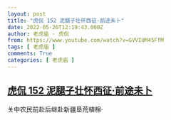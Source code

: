 ```yaml
---
layout: post
title: "虎侃 152 泥腿子壮怀西征·前途未卜"
date: 2022-05-26T12:19:43.000Z
author: 老虎庙 · 虎侃
from: https://www.youtube.com/watch?v=GVVIUM45FfM
tags: [ 老虎庙 ]
comments: True
categories: [ 老虎庙 ]
---
```

<!--1653567583000-->
[虎侃 152 泥腿子壮怀西征·前途未卜](https://www.youtube.com/watch?v=GVVIUM45FfM)
------

<div>
关中农民前赴后继赴新疆垦荒植棉·
</div>

